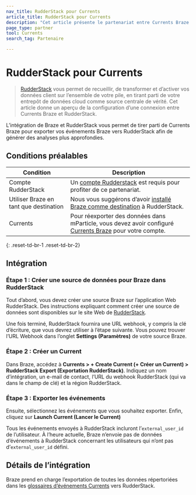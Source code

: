 ```yaml
---
nav_title: RudderStack pour Currents
article_title: RudderStack pour Currents
description: "Cet article présente le partenariat entre Currents Braze et RudderStack, une infrastructure open source de données client qui offre une intégration transparente de Braze pour vos applications Android, iOS et Web."
page_type: partner
tool: Currents
search_tag: Partenaire

---
```


# RudderStack pour Currents

> [RudderStack](https://www.rudderstack.com/) vous permet de recueillir, de transformer et d’activer vos données client sur l’ensemble de votre pile, en tirant parti de votre entrepôt de données cloud comme source centrale de vérité. Cet article donne un aperçu de la configuration d’une connexion entre Currents Braze et RudderStack.

L’intégration de Braze et RudderStack vous permet de tirer parti de Currents Braze pour exporter vos événements Braze vers RudderStack afin de générer des analyses plus approfondies.

## Conditions préalables

| Condition | Description |
| --- | --- |
| Compte RudderStack | Un [compte Rudderstack](https://app.rudderstack.com/login) est requis pour profiter de ce partenariat. |
| Utiliser Braze en tant que destination | Nous vous suggérons d’avoir [installé Braze comme destination]({{site.baseurl}}/partners/data_and_analytics/customer_data_platform/rudderstack/rudderstack/#integration) à RudderStack. |
| Currents | Pour réexporter des données dans mParticle, vous devez avoir configuré [Currents Braze]({{site.baseurl}}/user_guide/data_and_analytics/braze_currents/#access-currents) pour votre compte. |
{: .reset-td-br-1 .reset-td-br-2}

## Intégration

### Étape 1 : Créer une source de données pour Braze dans RudderStack

Tout d’abord, vous devez créer une source Braze sur l’application Web RudderStack. Des instructions expliquant comment créer une source de données sont disponibles sur le site Web de [RudderStack](https://www.rudderstack.com/docs/sources/event-streams/cloud-apps/braze-currents/).

Une fois terminé, RudderStack fournira une URL webhook, y compris la clé d’écriture, que vous devrez utiliser à l’étape suivante. Vous pouvez trouver l’URL Webhook dans l’onglet **Settings (Paramètres)** de votre source Braze.

### Étape 2 : Créer un Current

Dans Braze, accédez à **Currents > + Create Current (+ Créer un Current) > RudderStack Export (Exportation RudderStack)**. Indiquez un nom d’intégration, un e-mail de contact, l’URL du webhook RudderStack (qui va dans le champ de clé) et la région RudderStack. 

### Étape 3 : Exporter les événements

Ensuite, sélectionnez les événements que vous souhaitez exporter. Enfin, cliquez sur **‬Launch Current (Lancer le Current)**

Tous les événements envoyés à RudderStack incluront l’`external_user_id` de l’utilisateur. À l’heure actuelle, Braze n’envoie pas de données d’événements à RudderStack concernant les utilisateurs qui n’ont pas d’`external_user_id` défini.

## Détails de l’intégration

Braze prend en charge l’exportation de toutes les données répertoriées dans les [glossaires d’événements Currents]({{site.baseurl}}/user_guide/data_and_analytics/braze_currents) vers RudderStack.
